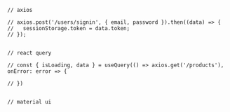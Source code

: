     // axios

    // axios.post('/users/signin', { email, password }).then((data) => {
    //   sessionStorage.token = data.token;
    // });


    // react query

    // const { isLoading, data } = useQuery(() => axios.get('/products'), onError: error => {

    // })


    // material ui
